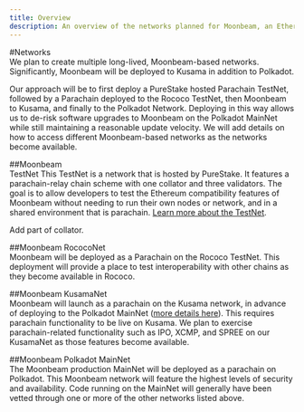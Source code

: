 ```yaml
---
title: Overview
description: An overview of the networks planned for Moonbeam, an Ethereum-compatible smart contract parachain on Polkadot.
---
```


#Networks  
We plan to create multiple long-lived, Moonbeam-based networks. Significantly, Moonbeam will be deployed to Kusama in addition to Polkadot.

Our approach will be to first deploy a PureStake hosted Parachain TestNet, followed by a Parachain deployed to the Rococo TestNet, then Moonbeam to Kusama, and finally to the Polkadot Network. Deploying in this way allows us to de-risk software upgrades to Moonbeam on the Polkadot MainNet while still maintaining a reasonable update velocity. We will add details on how to access different Moonbeam-based networks as the networks become available.

##Moonbeam  
TestNet This TestNet is a network that is hosted by PureStake. It features a parachain-relay chain scheme with one collator and three validators. The goal is to allow developers to test the Ethereum compatibility features of Moonbeam without needing to run their own nodes or network, and in a shared environment that is parachain. [Learn more about the TestNet](/networks/testnet/).

Add part of collator.

##Moonbeam RococoNet  
Moonbeam will be deployed as a Parachain on the Rococo TestNet. This deployment will provide a place to test interoperability with other chains as they become available in Rococo.

##Moonbeam KusamaNet  
Moonbeam will launch as a parachain on the Kusama network, in advance of deploying to the Polkadot MainNet ([more details here](https://www.purestake.com/news/moonbeam-on-kusama/)). This requires parachain functionality to be live on Kusama. We plan to exercise parachain-related functionality such as IPO, XCMP, and SPREE on our KusamaNet as those features become available.

##Moonbeam Polkadot MainNet  
The Moonbeam production MainNet will be deployed as a parachain on Polkadot. This Moonbeam network will feature the highest levels of security and availability. Code running on the MainNet will generally have been vetted through one or more of the other networks listed above.
